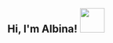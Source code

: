 <h2> Hi, I'm Albina! <img src="https://media.giphy.com/media/mGcNjsfWAjY5AEZNw6/giphy.gif" width="50"></h2>
